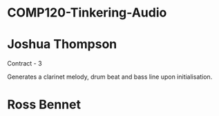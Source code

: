 # COMP120-Tinkering-Audio

# Joshua Thompson
Contract - 3

Generates a clarinet melody, drum beat and bass line upon initialisation.

# Ross Bennet
